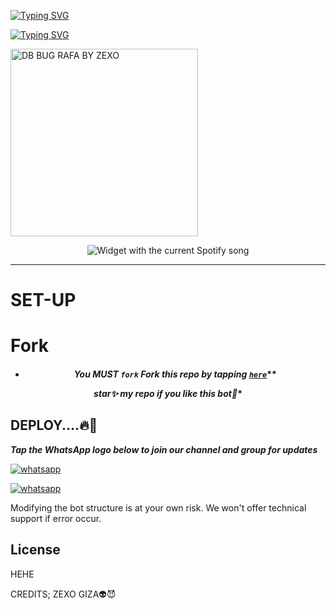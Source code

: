 [![Typing SVG](https://readme-typing-svg.herokuapp.com?font=Fira+Code&weight=600&size=25&pause=1000&width=435&lines=THANK+FOR+VISITING+MY+REPO)](https://git.io/typing-svg)

[![Typing SVG](https://readme-typing-svg.herokuapp.com?font=&weight=608&pause=1000&color=F7A546&width=435&lines=FORK+AND+STAR+THIS+REPOSITORY+)](https://git.io/typing-svg)


<a href="https://whatsapp.com/channel/0029VamXTfs7tkjAcYkaGy2o">
  <img alt="DB BUG RAFA BY ZEXO" height="300" src="https://g.top4top.io/s_32507qfct0.jpg">
</a>
</p>
  <div align="center">
  <img src="https://spogit.vercel.app/api?theme=dark&rainbow=true&scan=true" alt="Widget with the current Spotify song"  />
</div>


---


 # SET-UP

 # Fork

<h4 align="center">   

- *You MUST `fork` Fork this repo by tapping  [`here`](https://github.com/TIRZZNESIA/ZEXOGIZA/fork)***

*star✨ my repo if you like this bot🤖**


## DEPLOY....🔥🎯



***Tap the WhatsApp logo below to join our channel and group for updates***

<p align="left">
  <a aria-label="Join our channel for updates" href="https://whatsapp.com/channel/0029VamXTfs7tkjAcYkaGy2o" target="_blank">
    <img alt="whatsapp" src="https://img.shields.io/badge/CHANNEL-25D366?style=for-the-badge&logo=whatsapp&logoColor=white" />
  </a>

<p align="left">
  <a aria-label="Zexo/Tirzz Number WhatsApp" href="https://wa.me/628975919600" target="_blank">
    <img alt="whatsapp" src="https://img.shields.io/badge/MY NUMBER-25D366?style=for-the-badge&logo=whatsapp&logoColor=white" />
  </a>


Modifying the bot structure is at your own risk. We won't offer technical support if error occur.


## License

HEHE

CREDITS; ZEXO GIZA👽😈
